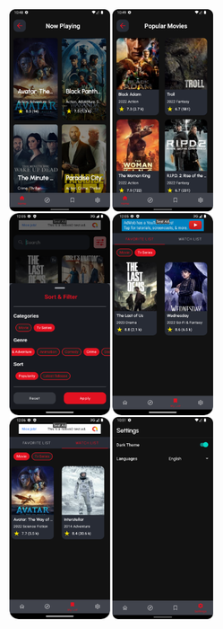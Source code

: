 <div>
<img src="Screenshoots/dark/home_see_all_dark_english.png" width="180" height="360" float:left>
<img src="Screenshoots/dark/home_see_all_2_dark_english.png" width="180" height="360" float:left>

<img src="Screenshoots/dark/explore_2_dark.png" width="180" height="360" float:left>

<img src="Screenshoots/dark/list_dark.png" width="180" height="360" float:left>
<img src="Screenshoots/dark/list_2_dark.png" width="180" height="360" float:left>

<img src="Screenshoots/dark/setting_dark_english.png" width="180" height="360" float:left>

</div>
